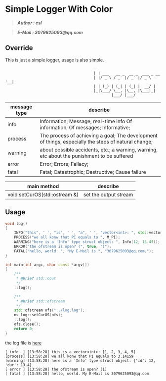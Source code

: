 # Simple Logger With Color
>___Author : csl___   

>___E-Mail : 3079625093@qq.com___   

## Override
This is just a simple logger, usage is also simple.
```ABAP
                                        _                             
                                        | | ___   __ _  __ _  ___ _ __ 
                                        | |/ _ \ / _` |/ _` |/ _ \ '__|
                                        | | (_) | (_| | (_| |  __/ |   
                                        |_|\___/ \__, |\__, |\___|_|   
                                                |___/ |___/          
```


|message type|describe|
|---|---| 
|info|Information; Message; real-time info Of information; Of messages; Informative;|
|process|The process of achieving a goal; The development of things, especially the steps of natural change;|
|warning|about possible accidents, etc.; a warning, warning, etc about the punishment to be suffered|
|error|Error; Errors; Fallacy;|
|fatal|Fatal; Catastrophic; Destructive; Cause failure|

|main method|describe|
|---|---|
|void setCurOS(std::ostream &)| set the output stream|


## Usage
```cpp
void log()
{
    INFO("this", ' ', "is", ' ', "a", ' ', "vector<int>: ", std::vector<int>{1, 2, 3, 4, 5});
    PROCESS("we all konw that PI equals to ", M_PI);
    WARNING("here is a 'Info' type struct object: ", Info(12, 13.4f));
    ERROR("the ofstream is open? (", true, ")");
    FATAL("hello, world. ", "My E-Mail is ", "3079625093@qq.com.");
}

int main(int argc, char const *argv[])
{
    /**
     * @brief std::cout
     */
    ::log();

    /**
     * @brief std::ofstream
     */
    std::ofstream ofs("../log.log");
    ns_log::setCurOS(ofs);
    ::log();
    ofs.close();
    return 0;
}
```

the log file is [here](./log.log)
```log
[ info  ] [13:58:28] this is a vector<int>: [1, 2, 3, 4, 5]
[process] [13:58:28] we all konw that PI equals to 3.14159
[warning] [13:58:28] here is a 'Info' type struct object: {'id': 12, 'dur': 13.4}
[ error ] [13:58:28] the ofstream is open? (1)
[ fatal ] [13:58:28] hello, world. My E-Mail is 3079625093@qq.com.
```